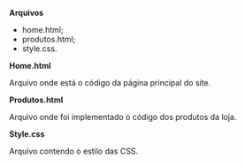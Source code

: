 **Arquivos**

  - home.html;
  - produtos.html;
  - style.css.

 **Home.html**
 
 Arquivo onde está o código da página principal do site.

 **Produtos.html**

 Arquivo onde foi implementado o código dos produtos da loja.

 **Style.css**

 Arquivo contendo o estilo das CSS.

